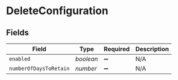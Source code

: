 # DeleteConfiguration


## Fields

| Field                  | Type                   | Required               | Description            |
| ---------------------- | ---------------------- | ---------------------- | ---------------------- |
| `enabled`              | *boolean*              | :heavy_minus_sign:     | N/A                    |
| `numberOfDaysToRetain` | *number*               | :heavy_minus_sign:     | N/A                    |